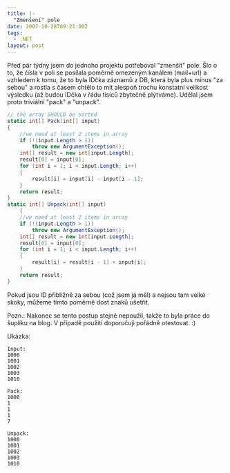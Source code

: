 ```yaml
---
title: |-
  "Zmenšení" pole
date: 2007-10-28T09:21:00Z
tags:
  - .NET
layout: post
---
```

Před pár týdny jsem do jednoho projektu potřeboval "zmenšit" pole. Šlo o to, že čísla v poli se posílala poměrně omezeným kanálem (mail+url) a vzhledem k tomu, že to byla IDčka záznamů z DB, která byla plus mínus "za sebou" a rostla s časem chtělo to mít alespoň trochu konstatní velikost výsledku (až budou IDčka v řádu tisíců zbytečně plýtváme). Udělal jsem proto triviální "pack" a "unpack".

```csharp
// the array SHOULD be sorted
static int[] Pack(int[] input)
{
	//we need at least 2 items in array
	if (!(input.Length > 1))
		throw new ArgumentException();
	int[] result = new int[input.Length];
	result[0] = input[0];
	for (int i = 1; i < input.Length; i++)
	{
		result[i] = input[i] - input[i - 1];
	}
	return result;
}
static int[] Unpack(int[] input)
	{
	//we need at least 2 items in array
	if (!(input.Length > 1))
		throw new ArgumentException();
	int[] result = new int[input.Length];
	result[0] = input[0];
	for (int i = 1; i < input.Length; i++)
	{
		result[i] = result[i - 1] + input[i];
	}
	return result;
}
```

Pokud jsou ID přibližně za sebou (což jsem já měl) a nejsou tam velké skoky, můžeme tímto poměrně dost znaků ušetřit.

Pozn.: Nakonec se tento postup stejně nepoužil, takže to byla práce do šuplíku na blog. V případě použití doporučuji pořádně otestovat. :)

Ukázka:

```text
Input:
1000
1001
1002
1003
1010
```

```text
Pack:
1000
1
1
1
7
```

```text
Unpack:
1000
1001
1002
1003
1010
```
